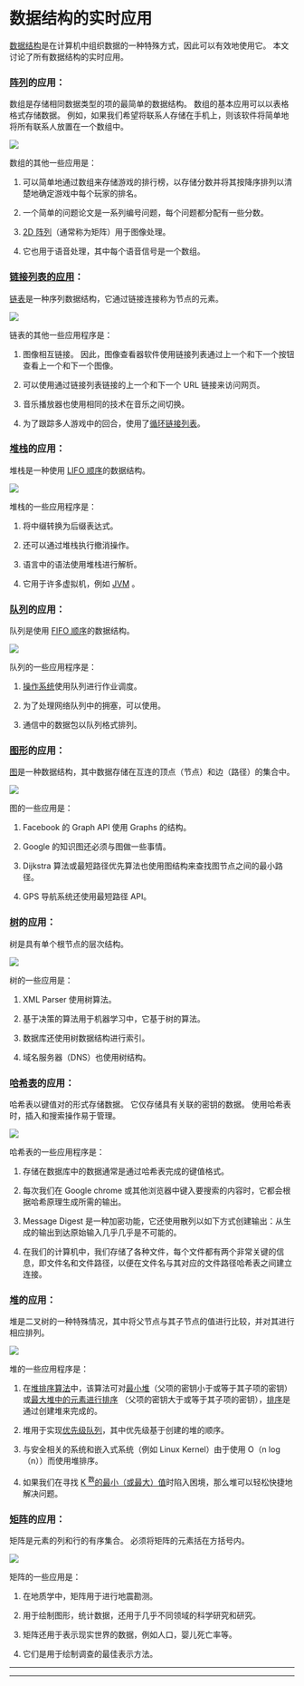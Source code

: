 # 数据结构的实时应用

[数据结构](https://www.geeksforgeeks.org/data-structures/)是在计算机中组织数据的一种特殊方式，因此可以有效地使用它。 本文讨论了所有数据结构的实时应用。

### [阵列](https://www.geeksforgeeks.org/array-data-structure/)的应用：

数组是存储相同数据类型的项的最简单的数据结构。 数组的基本应用可以以表格格式存储数据。 例如，如果我们希望将联系人存储在手机上，则该软件将简单地将所有联系人放置在一个数组中。

[![](img/aecc7cecd97599c4f58ec93fd3ba4c42.png)](https://media.geeksforgeeks.org/wp-content/uploads/20190627130914/array-21.png)

数组的其他一些应用是：

1.  可以简单地通过数组来存储游戏的排行榜，以存储分数并将其按降序排列以清楚地确定游戏中每个玩家的排名。

2.  一个简单的问题论文是一系列编号问题，每个问题都分配有一些分数。

3.  [2D 阵列](https://www.geeksforgeeks.org/multidimensional-arrays-in-java/)（通常称为矩阵）用于图像处理。

4.  它也用于语音处理，其中每个语音信号是一个数组。

### [链接列表的应用](https://www.geeksforgeeks.org/applications-of-linked-list-data-structure/)：

[链表](http://www.geeksforgeeks.org/data-structures/linked-list/)是一种序列数据结构，它通过链接连接称为节点的元素。

[![](img/47c9e3152ed6dac97adcc58d66590220.png)](https://contribute.geeksforgeeks.org/wp-content/uploads/singly-linkedlist.png)

链表的其他一些应用程序是：

1.  图像相互链接。 因此，图像查看器软件使用链接列表通过上一个和下一个按钮查看上一个和下一个图像。

2.  可以使用通过链接列表链接的上一个和下一个 URL 链接来访问网页。

3.  音乐播放器也使用相同的技术在音乐之间切换。

4.  为了跟踪多人游戏中的回合，使用了[循环链接列表](https://www.geeksforgeeks.org/circular-linked-list/)。

### [堆栈](https://www.geeksforgeeks.org/stack-data-structure-introduction-program/)的应用：

堆栈是一种使用 [LIFO 顺序](https://www.geeksforgeeks.org/lifo-last-in-first-out-approach-in-programming/)的数据结构。

[![](img/ce0e58b227d8c4b90b20487151a9506a.png)](https://contribute.geeksforgeeks.org/wp-content/uploads/geek-stack.png)

堆栈的一些应用程序是：

1.  将中缀转换为后缀表达式。

2.  还可以通过堆栈执行撤消操作。

3.  语言中的语法使用堆栈进行解析。

4.  它用于许多虚拟机，例如 [JVM](https://www.geeksforgeeks.org/jvm-works-jvm-architecture/) 。

### [队列](https://www.geeksforgeeks.org/applications-of-queue-data-structure/)的应用：

队列是使用 [FIFO 顺序](https://www.geeksforgeeks.org/fifo-first-in-first-out-approach-in-programming/)的数据结构。

[![](img/1d00087d4dc5bcbe1d9af8ee6fd4ba0c.png)](https://contribute.geeksforgeeks.org/wp-content/uploads/geek-queue.png)

队列的一些应用程序是：

1.  [操作系统](https://www.geeksforgeeks.org/types-of-operating-systems/)使用队列进行作业调度。

2.  为了处理网络队列中的拥塞，可以使用。

3.  通信中的数据包以队列格式排列。

### [图形](https://www.geeksforgeeks.org/applications-of-graph-data-structure/)的应用：

[图](https://www.geeksforgeeks.org/graph-data-structure-and-algorithms/)是一种数据结构，其中数据存储在互连的顶点（节点）和边（路径）的集合中。

[![](img/ca37007d5412dfc836c51211fe3a1647.png)](https://contribute.geeksforgeeks.org/wp-content/uploads/undirectedgraph.png)

图的一些应用是：

1.  Facebook 的 Graph API 使用 Graphs 的结构。

2.  Google 的知识图还必须与图做一些事情。

3.  Dijkstra 算法或最短路径优先算法也使用图结构来查找图节点之间的最小路径。

4.  GPS 导航系统还使用最短路径 API。

### [树](https://www.geeksforgeeks.org/applications-of-tree-data-structure/)的应用：

树是具有单个根节点的层次结构。

[![](img/bcdff3e495037a6563c4752e61d444c7.png)](https://contribute.geeksforgeeks.org/wp-content/uploads/binary-tree-to-DLL.png)

树的一些应用是：

1.  XML Parser 使用树算法。

2.  基于决策的算法用于机器学习中，它基于树的算法。

3.  数据库还使用树数据结构进行索引。

4.  域名服务器（DNS）也使用树结构。

### [哈希表](https://www.geeksforgeeks.org/applications-of-hashing/)的应用：

哈希表以键值对的形式存储数据。 它仅存储具有关联的密钥的数据。 使用哈希表时，插入和搜索操作易于管理。

[![](img/40d018ac9eb9690b6bfd26cea6906fb8.png)](https://media.geeksforgeeks.org/wp-content/uploads/20200609180838/HashingDataStructure-min.png)

哈希表的一些应用程序是：

1.  存储在数据库中的数据通常是通过哈希表完成的键值格式。

2.  每次我们在 Google chrome 或其他浏览器中键入要搜索的内容时，它都会根据哈希原理生成所需的输出。

3.  Message Digest 是一种加密功能，它还使用散列以如下方式创建输出：从生成的输出到达原始输入几乎几乎是不可能的。

4.  在我们的计算机中，我们存储了各种文件，每个文件都有两个非常关键的信息，即文件名和文件路径，以便在文件名与其对应的文件路径哈希表之间建立连接。

### [堆](https://www.geeksforgeeks.org/applications-of-heap-data-structure/)的应用：

堆是二叉树的一种特殊情况，其中将父节点与其子节点的值进行比较，并对其进行相应排列。

[![](img/37ad055fde79aba00acf187b722aaec7.png)](https://media.geeksforgeeks.org/wp-content/uploads/20200609181239/MinHeapAndMaxHeap.png)

堆的一些应用程序是：

1.  在[堆排序算法](https://www.geeksforgeeks.org/heap-sort/)中，该算法可对[最小堆](https://www.geeksforgeeks.org/min-heap-in-java/)（父项的密钥小于或等于其子项的密钥）或[最大堆中的元素进行排序](https://www.geeksforgeeks.org/max-heap-in-java/) （父项的密钥大于或等于其子项的密钥），[排序](http://www.geeksforgeeks.org/sorting-algorithms/)是通过创建堆来完成的。

2.  堆用于实现[优先级队列](https://www.geeksforgeeks.org/priority-queue-set-1-introduction/)，其中优先级基于创建的堆的顺序。

3.  与安全相关的系统和嵌入式系统（例如 Linux Kernel）由于使用 O（n log（n））而使用堆排序。

4.  如果我们在寻找 [K <sup>数</sup>的最小（或最大）值](https://www.geeksforgeeks.org/kth-smallestlargest-element-unsorted-array/)时陷入困境，那么堆可以轻松快捷地解决问题。

### [矩阵](https://www.geeksforgeeks.org/matrix/)的应用：

矩阵是元素的列和行的有序集合。 必须将矩阵的元素括在方括号内。

[![](img/2c6fdbd787776d952d1d7ccd75e135f0.png)](https://contribute.geeksforgeeks.org/wp-content/uploads/matrix-9.png)

矩阵的一些应用是：

1.  在地质学中，矩阵用于进行地震勘测。

2.  用于绘制图形，统计数据，还用于几乎不同领域的科学研究和研究。

3.  矩阵还用于表示现实世界的数据，例如人口，婴儿死亡率等。

4.  它们是用于绘制调查的最佳表示方法。



* * *

* * *



